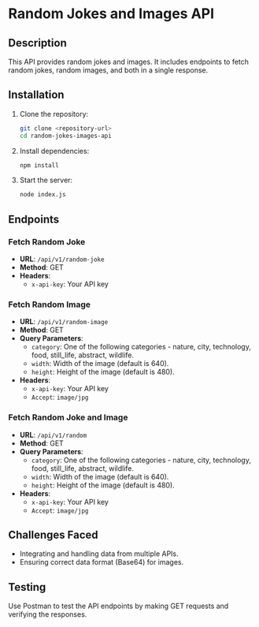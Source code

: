 # Random Jokes and Images API

## Description
This API provides random jokes and images. It includes endpoints to fetch random jokes, random images, and both in a single response.

## Installation

1. Clone the repository:
    ```bash
    git clone <repository-url>
    cd random-jokes-images-api
    ```

2. Install dependencies:
    ```bash
    npm install
    ```

3. Start the server:
    ```bash
    node index.js
    ```

## Endpoints

### Fetch Random Joke
- **URL**: `/api/v1/random-joke`
- **Method**: GET
- **Headers**: 
  - `x-api-key`: Your API key

### Fetch Random Image
- **URL**: `/api/v1/random-image`
- **Method**: GET
- **Query Parameters**: 
  - `category`: One of the following categories - nature, city, technology, food, still_life, abstract, wildlife.
  - `width`: Width of the image (default is 640).
  - `height`: Height of the image (default is 480).
- **Headers**: 
  - `x-api-key`: Your API key
  - `Accept`: `image/jpg`

### Fetch Random Joke and Image
- **URL**: `/api/v1/random`
- **Method**: GET
- **Query Parameters**: 
  - `category`: One of the following categories - nature, city, technology, food, still_life, abstract, wildlife.
  - `width`: Width of the image (default is 640).
  - `height`: Height of the image (default is 480).
- **Headers**: 
  - `x-api-key`: Your API key
  - `Accept`: `image/jpg`

## Challenges Faced
- Integrating and handling data from multiple APIs.
- Ensuring correct data format (Base64) for images.

## Testing
Use Postman to test the API endpoints by making GET requests and verifying the responses.
